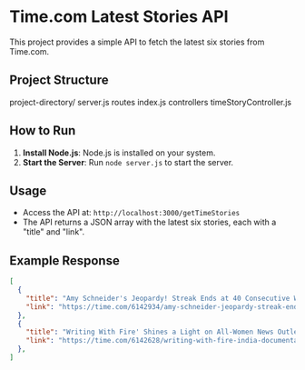 # Time.com Latest Stories API

This project provides a simple API to fetch the latest six stories from Time.com.

## Project Structure

project-directory/
    server.js 
    routes
        index.js
    controllers
        timeStoryController.js


## How to Run

1. **Install Node.js**: Node.js is installed on your system.
2. **Start the Server**: Run `node server.js` to start the server.

## Usage

- Access the API at: `http://localhost:3000/getTimeStories`
- The API returns a JSON array with the latest six stories, each with a "title" and "link".

## Example Response

```json
[
  {
    "title": "Amy Schneider's Jeopardy! Streak Ends at 40 Consecutive Wins and $1.4 Million",
    "link": "https://time.com/6142934/amy-schneider-jeopardy-streak-ends/"
  },
  {
    "title": "Writing With Fire' Shines a Light on All-Women News Outlet",
    "link": "https://time.com/6142628/writing-with-fire-india-documentary/"
  },
]